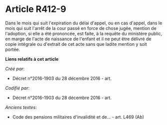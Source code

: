 # Article R412-9

Dans le mois qui suit l'expiration du délai d'appel, ou en cas d'appel, dans le mois qui suit l'arrêt de la cour passé en
force de chose jugée, mention de l'adoption, si elle a été prononcée, est faite, à la requête du ministère public, en marge
de l'acte de naissance de l'enfant et il ne peut être délivré de copie intégrale ou d'extrait de cet acte sans que ladite
mention y soit portée.

**Liens relatifs à cet article**

_Créé par_:

  - Décret n°2016-1903 du 28 décembre 2016 - art.

_Codifié par_:

  - Décret n°2016-1903 du 28 décembre 2016 - art.

_Anciens textes_:

  - Code des pensions militaires d'invalidité et de... - art. L469 (Ab)
